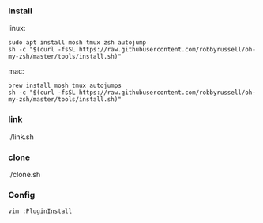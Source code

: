 ### Install

linux:
```shell
sudo apt install mosh tmux zsh autojump 
sh -c "$(curl -fsSL https://raw.githubusercontent.com/robbyrussell/oh-my-zsh/master/tools/install.sh)"
```

mac: 
```shell
brew install mosh tmux autojumps 
sh -c "$(curl -fsSL https://raw.githubusercontent.com/robbyrussell/oh-my-zsh/master/tools/install.sh)"
```
### link
./link.sh

### clone
./clone.sh

### Config
```shell
vim :PluginInstall
```

